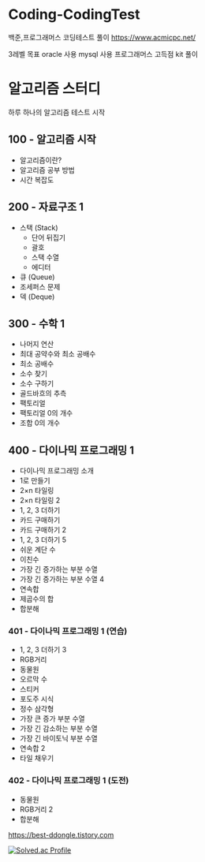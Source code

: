 # Coding-CodingTest
백준,프로그래머스 코딩테스트 풀이
https://www.acmicpc.net/

3레벨 목표
oracle 사용
mysql 사용
프로그래머스 고득점 kit 풀이
# 알고리즘 스터디

하루 하나의 알고리즘 테스트 시작
## 100 - 알고리즘 시작
- 알고리즘이란?
- 알고리즘 공부 방법
- 시간 복잡도

## 200 - 자료구조 1
- 스택 (Stack)
  - 단어 뒤집기
  - 괄호
  - 스택 수열
  - 에디터
- 큐 (Queue)
- 조세퍼스 문제
- 덱 (Deque)

## 300 - 수학 1
- 나머지 연산
- 최대 공약수와 최소 공배수
- 최소 공배수
- 소수 찾기
- 소수 구하기
- 골드바흐의 추측
- 팩토리얼
- 팩토리얼 0의 개수
- 조합 0의 개수

## 400 - 다이나믹 프로그래밍 1
- 다이나믹 프로그래밍 소개
- 1로 만들기
- 2×n 타일링
- 2×n 타일링 2
- 1, 2, 3 더하기
- 카드 구매하기
- 카드 구매하기 2
- 1, 2, 3 더하기 5
- 쉬운 계단 수
- 이친수
- 가장 긴 증가하는 부분 수열
- 가장 긴 증가하는 부분 수열 4
- 연속합
- 제곱수의 합
- 합분해

### 401 - 다이나믹 프로그래밍 1 (연습)
- 1, 2, 3 더하기 3
- RGB거리
- 동물원
- 오르막 수
- 스티커
- 포도주 시식
- 정수 삼각형
- 가장 큰 증가 부분 수열
- 가장 긴 감소하는 부분 수열
- 가장 긴 바이토닉 부분 수열
- 연속합 2
- 타일 채우기


### 402 - 다이나믹 프로그래밍 1 (도전)
- 동물원
- RGB거리 2
- 합분해




https://best-ddongle.tistory.com

[![Solved.ac Profile](http://mazassumnida.wtf/api/v2/generate_badge?boj=qw9107)](https://solved.ac/qw9107/)
